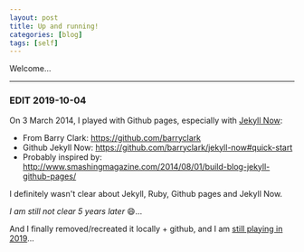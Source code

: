 ```yaml
---
layout: post
title: Up and running!
categories: [blog]
tags: [self]
---
```


Welcome...

---
### EDIT 2019-10-04

On 3 March 2014, I played with Github pages, especially with [Jekyll Now](<https://github.com/barryclark/jekyll-now> "Jekyll Now"):
*   From Barry Clark: <https://github.com/barryclark>
*   Github Jekyll Now: <https://github.com/barryclark/jekyll-now#quick-start>
*   Probably inspired by: <http://www.smashingmagazine.com/2014/08/01/build-blog-jekyll-github-pages/>

I definitely wasn't clear about Jekyll, Ruby, Github pages and Jekyll Now.

*I am still not clear 5 years later* :smile:...

And I finally removed/recreated it locally + github, and I am [still playing in 2019](<{% post_url 2019-09-24-welcome-to-jekyll %}>)...
